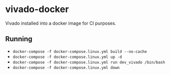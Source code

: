 # vivado-docker

Vivado installed into a docker image for CI purposes.

## Running

- `docker-compose -f docker-compose.linux.yml build --no-cache`
- `docker-compose -f docker-compose.linux.yml up -d`
- `docker-compose -f docker-compose.linux.yml run dev_vivado /bin/bash`
- `docker-compose -f docker-compose.linux.yml down`
